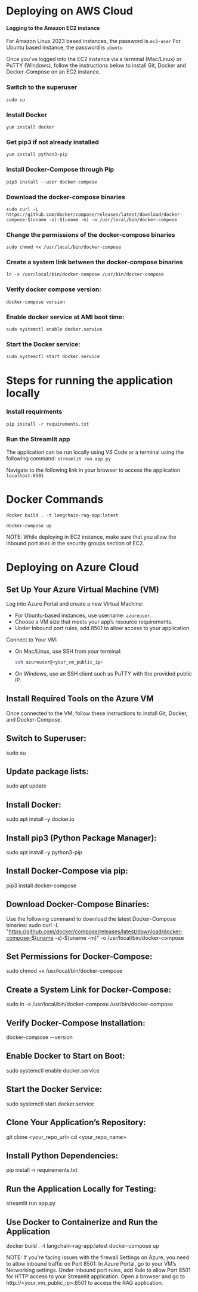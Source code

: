 # Deploying on AWS Cloud
#### Logging to the Amazon EC2 instance
For Amazon Linux 2023 based instances, the password is `ec2-user`
For Ubuntu based instance, the password is `ubuntu`

Once you've logged into the EC2 instance via a terminal (Mac/Linux) or PuTTY (Windows), follow the instructions below to install Git, Docker and Docker-Compose on an EC2 instance.

### Switch to the superuser
`sudo su`

### Install Docker
`yum install docker`

### Get pip3 if not already installed
`yum install python3-pip`

### Install Docker-Compose through Pip
`pip3 install --user docker-compose`


### Download the docker-compose binaries
`sudo curl -L https://github.com/docker/compose/releases/latest/download/docker-compose-$(uname -s)-$(uname -m) -o /usr/local/bin/docker-compose`


### Change the permissions of the docker-compose binaries
`sudo chmod +x /usr/local/bin/docker-compose`


### Create a system link between the docker-compose binaries
`ln -s /usr/local/bin/docker-compose /usr/bin/docker-compose`

### Verify docker compose version:
`docker-compose version`

### Enable docker service at AMI boot time:
`sudo systemctl enable docker.service`

### Start the Docker service:
`sudo systemctl start docker.service`


# Steps for running the application locally

### Install requirments
`pip install -r requirements.txt`

### Run the Streamlit app
The application can be run locally using VS Code or a terminal using the following command:
`streamlit run app.py`

Navigate to the following link in your browser to access the application
`localhost:8501`

# Docker Commands

`docker build . -t langchain-rag-app:latest`

`docker-compose up`

NOTE: While deploying in EC2 instance, make sure that you allow the inbound port `8501` in the security groups section of EC2.


# Deploying on Azure Cloud

## Set Up Your Azure Virtual Machine (VM)

Log into Azure Portal and create a new Virtual Machine:
   - For Ubuntu-based instances, use username: `azureuser`.
   - Choose a VM size that meets your app’s resource requirements.
   - Under Inbound port rules, add 8501 to allow access to your application.

Connect to Your VM:
   - On Mac/Linux, use SSH from your terminal:
     ```bash
     ssh azureuser@<your_vm_public_ip>
     ```
   - On Windows, use an SSH client such as PuTTY with the provided public IP.

## Install Required Tools on the Azure VM

Once connected to the VM, follow these instructions to install Git, Docker, and Docker-Compose.

## Switch to Superuser:
sudo su

## Update package lists:
sudo apt update

## Install Docker:
sudo apt install -y docker.io

## Install pip3 (Python Package Manager):
sudo apt install -y python3-pip

## Install Docker-Compose via pip:
pip3 install docker-compose

## Download Docker-Compose Binaries:
Use the following command to download the latest Docker-Compose binaries:
sudo curl -L "https://github.com/docker/compose/releases/latest/download/docker-compose-$(uname -s)-$(uname -m)" -o /usr/local/bin/docker-compose

## Set Permissions for Docker-Compose:
sudo chmod +x /usr/local/bin/docker-compose

## Create a System Link for Docker-Compose:
sudo ln -s /usr/local/bin/docker-compose /usr/bin/docker-compose

## Verify Docker-Compose Installation:
docker-compose --version

## Enable Docker to Start on Boot:
sudo systemctl enable docker.service

## Start the Docker Service:
sudo systemctl start docker.service

## Clone Your Application’s Repository:
git clone <your_repo_url>
cd <your_repo_name>

## Install Python Dependencies:
pip install -r requirements.txt

## Run the Application Locally for Testing:
streamlit run app.py

## Use Docker to Containerize and Run the Application
docker build . -t langchain-rag-app:latest
docker-compose up

NOTE:
If you're facing issues with the firewall Settings on Azure, you need to allow inbound traffic on Port 8501:
In Azure Portal, go to your VM’s Networking settings.
Under Inbound port rules, add Rule to allow Port 8501 for HTTP access to your Streamlit application.
Open a browser and go to http://<your_vm_public_ip>:8501 to access the RAG application.

